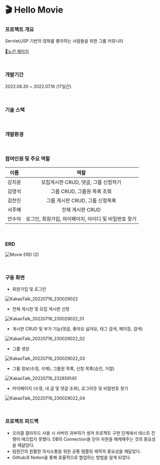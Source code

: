 # 🎬 Hello Movie

### 프로젝트 개요
Servlet/JSP 기반의 영화를 좋아하는 사람들을 위한 그룹 커뮤니티

[📎노션 페이지](https://eeeyooon.notion.site/c6c7c8ce160f4fc9a2f9392b2a9b8f7e)

<br>

### 개발기간 
2022.06.30 ~ 2022.07.16 (17일간)

<br>

### 기술 스택
<img alt="" src ="https://img.shields.io/badge/html5-E34F26.svg?&style=for-the-badge&logo=html5&logoColor=white"/>
<img alt="" src ="https://img.shields.io/badge/css3-1572B6.svg?&style=for-the-badge&logo=css3&logoColor=white"/>
<img alt="" src ="https://img.shields.io/badge/JavaScript-F7DF1E.svg?&style=for-the-badge&logo=JavaScript&logoColor=white"/>
<img alt="" src ="https://img.shields.io/badge/java-2F2625.svg?&style=for-the-badge&logo=coffeescript&logoColor=white"/>
<img alt="" src ="https://img.shields.io/badge/oracle-F80000.svg?&style=for-the-badge&logo=oracle&logoColor=white"/>
<img alt="" src ="https://img.shields.io/badge/Bootstrap-7952B3.svg?&style=for-the-badge&logo=Bootstrap&logoColor=white"/>
<img alt="" src ="https://img.shields.io/badge/jquery-0769AD.svg?&style=for-the-badge&logo=jquery&logoColor=white"/>


<br>

### 개발환경
<img alt="" src ="https://img.shields.io/badge/windows-0078D6.svg?&style=for-the-badge&logo=windows&logoColor=white"/>
<img alt="" src ="https://img.shields.io/badge/VSCode-007ACC.svg?&style=for-the-badge&logo=Visual Studio Code&logoColor=white"/>
<img alt="" src ="https://img.shields.io/badge/IntelliJ-000000.svg?&style=for-the-badge&logo=IntelliJ IDEA&logoColor=white"/>
<img alt="" src ="https://img.shields.io/badge/Oracle cloud-F80000.svg?&style=for-the-badge&logo=iCloud&logoColor=white"/>
<img alt="" src ="https://img.shields.io/badge/
github-181717.svg?&style=for-the-badge&logo=github&logoColor=white"/>
<img alt="" src ="https://img.shields.io/badge/Notion-000000.svg?&style=for-the-badge&logo=Notion&logoColor=white"/>


<br>

### 참여인원 및 주요 역할
|이름|역할|
|:-:|:-:|
|강지윤|모집게시판 CRUD, 댓글, 그룹 신청하기|
|김영석|그룹 CRUD, 그룹원 목록 조회|
|김찬진|그룹 게시판 CRUD, 그룹 신청목록|
|서주예|전체 게시판 CRUD|
|안수아|로그인, 회원가입, 마이페이지, 아이디 및 비밀번호 찾기|

<br>

### ERD
![Movie ERD (2)](https://user-images.githubusercontent.com/18108296/179358961-868e168e-9015-45a2-8095-214f874fcb39.png)

<br>

### 구동 화면

- 회원가입 및 로그인

![KakaoTalk_20220716_230029022](https://user-images.githubusercontent.com/18108296/179358121-92b2dc4b-4469-4b39-aeb5-b7c8fdc7a846.gif)

- 전체 게시판 및 모집 게시판 신청

![KakaoTalk_20220716_230029022_01](https://user-images.githubusercontent.com/18108296/179358139-ebba0b81-348c-41b4-9764-9fe1fc995016.gif)

- 게시판 CRUD 및 부가 기능(댓글, 좋아요 싫어요, 태그 검색, 페이징, 검색)

![KakaoTalk_20220716_230029022_02](https://user-images.githubusercontent.com/18108296/179358143-8c90c8a4-2280-4c7e-975f-29e183032fe5.gif)

- 그룹 생성

![KakaoTalk_20220716_230029022_03](https://user-images.githubusercontent.com/18108296/179358148-bcb09ad6-4ac8-4129-bee2-7443d0a1af61.gif)

- 그룹 정보(수정, 삭제), 그룹원 목록, 신청 목록(승인, 거절)

![KakaoTalk_20220716_232859145](https://user-images.githubusercontent.com/18108296/179359068-555dc850-3983-4a06-b95d-ffdbb1327849.gif)

- 마이페이지 (수정, 내 글 및 댓글 조회), 로그아웃 및 비밀번호 찾기

![KakaoTalk_20220716_230029022_04](https://user-images.githubusercontent.com/18108296/179358152-374df571-a94f-425d-9d47-701ee3063a25.gif)

<br>

### 프로젝트 피드백
- 오라클 클라우드 사용 시 서버의 과부하가 생겨 프로젝트 구현 단계에서 테스트 진행이 매끄럽지 못했다. DB의 Connection을 닫아 자원을 해제해주는 것의 중요성을 깨달았다.
- 팀원간의 원활한 의사소통을 위한 공통 템플릿 제작의 중요성을 깨달았다.
- Github과 Notion을 통해 효율적으로 협업하는 방법을 알게 되었다.
